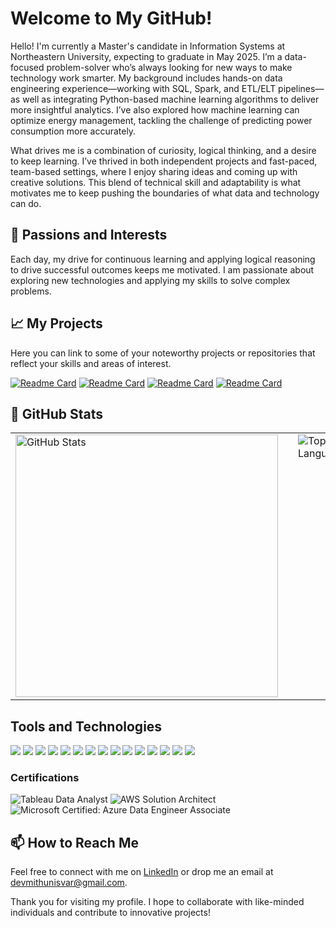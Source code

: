 # Welcome to My GitHub!

Hello! I'm currently a Master's candidate in Information Systems at Northeastern University, expecting to graduate in May 2025. I’m a data-focused problem-solver who’s always looking for new ways to make technology work smarter. My background includes hands-on data engineering experience—working with SQL, Spark, and ETL/ELT pipelines—as well as integrating Python-based machine learning algorithms to deliver more insightful analytics. I’ve also explored how machine learning can optimize energy management, tackling the challenge of predicting power consumption more accurately.

What drives me is a combination of curiosity, logical thinking, and a desire to keep learning. I’ve thrived in both independent projects and fast-paced, team-based settings, where I enjoy sharing ideas and coming up with creative solutions. This blend of technical skill and adaptability is what motivates me to keep pushing the boundaries of what data and technology can do.
## 🌟 Passions and Interests

Each day, my drive for continuous learning and applying logical reasoning to drive successful outcomes keeps me motivated. I am passionate about exploring new technologies and applying my skills to solve complex problems.

## 📈 My Projects
 
Here you can link to some of your noteworthy projects or repositories that reflect your skills and areas of interest.


[![Readme Card](https://github-readme-stats.vercel.app/api/pin/?username=devmithun7&repo=AI-healthcare-System&theme=radical)](https://github.com/devmithun7/AI-healthcare-System)
[![Readme Card](https://github-readme-stats.vercel.app/api/pin/?username=devmithun7&repo=BI-Implementation-for-Food-Inspection-Analysis&theme=radical)](https://github.com/devmithun7/BI-Implementation-for-Food-Inspection-Analysis)
[![Readme Card](https://github-readme-stats.vercel.app/api/pin/?username=devmithun7&repo=Data-Validation-and-Cleaning-using-DBT-Pytest-and-Pydantic&theme=radical)](https://github.com/devmithun7/Data-Validation-and-Cleaning-using-DBT-Pytest-and-Pydantic)
[![Readme Card](https://github-readme-stats.vercel.app/api/pin/?username=arnavvaryani&repo=us-accident-prediction&theme=radical)](https://github.com/arnavvaryani/us-accident-prediction)


## 🚀 GitHub Stats

<table>
  <tr>
    <!-- GitHub Stats --> 
    <td valign="top">
      <img src="https://github-readme-stats.vercel.app/api?username=devmithun7&show_icons=true&theme=dark&hide_border=true&include_all_commits=true&count_private=true" alt="GitHub Stats" width="420" />
    </td>
    <!-- Adding a spacer column for space between cards -->
    <td width="30"></td>
    <!-- Most Used Languages -->
    <td valign="top">
      <img src="https://github-readme-stats.vercel.app/api/top-langs/?username=devmith-7&layout=compact&theme=dark&hide_border=true" alt="Top Languages" />
    </td>
  </tr>
</table>




## Tools and Technologies
![](https://img.shields.io/badge/OS-Linux-green?style=for-the-badge&logo=linux&theme=radical)
![](https://img.shields.io/badge/Editor-IntelliJ_IDEA-blue?style=for-the-badge&logo=intellijidea&theme=radical)
![](https://img.shields.io/badge/Code-Python-yellow?style=for-the-badge&logo=python)
![](https://img.shields.io/badge/Code-Makefile-lightgrey?style=for-the-badge&logo=gnu)
![](https://img.shields.io/badge/Shell-Bash-lightgrey?style=for-the-badge&logo=gnubash)
![](https://img.shields.io/badge/Tools-PostgreSQL-blue?style=for-the-badge&logo=postgresql)
![](https://img.shields.io/badge/Tools-Docker-blue?style=for-the-badge&logo=docker)
![](https://img.shields.io/badge/ML/DL-PyTorch-red?style=for-the-badge&logo=pytorch)
![](https://img.shields.io/badge/ML/DL-Keras-red?style=for-the-badge&logo=keras)
![](https://img.shields.io/badge/ML/DL-TensorFlow-orange?style=for-the-badge&logo=tensorflow)
![](https://img.shields.io/badge/ML/DL-Plotly-lightgrey?style=for-the-badge&logo=plotly)
![](https://img.shields.io/badge/MLOps-Google_Cloud-black?style=for-the-badge&logo=googlecloud)
![](https://img.shields.io/badge/MLOps-github_actions-lightgrey?style=for-the-badge&logo=githubactions)
![](https://img.shields.io/badge/MLOps-Grafana-black?style=for-the-badge&logo=grafana)
![](https://img.shields.io/badge/MLOps-Kubernetes-lightblue?style=for-the-badge&logo=kubernetes)

### Certifications
![Tableau Data Analyst](https://img.shields.io/badge/Tableau_Certified-2C2255?style=for-the-badge&logo=tableau&logoColor=white)
![AWS Solution Architect](https://img.shields.io/badge/AWS_Solution_Architect-232F3E?style=for-the-badge&logo=amazon-aws&logoColor=white)
![Microsoft Certified: Azure Data Engineer Associate](https://img.shields.io/badge/Microsoft_Certified-Azure_Data_Engineer_Associate-0078D4?style=for-the-badge&logo=microsoft-azure&logoColor=white)


## 📫 How to Reach Me
 
Feel free to connect with me on [LinkedIn](https://linkedin.com/in/dev-mithunisvar-premraj) or drop me an email at [devmithunisvar@gmail.com](mailto:devmithunisvar@gmail.com).

Thank you for visiting my profile. I hope to collaborate with like-minded individuals and contribute to innovative projects!

